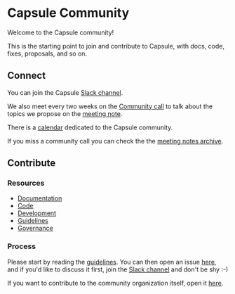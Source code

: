 # Capsule Community

Welcome to the Capsule community!

This is the starting point to join and contribute to Capsule, with docs, code, fixes, proposals, and so on.

## Connect

You can join the Capsule [Slack channel](https://kubernetes.slack.com/archives/C03GETTJQRL).

We also meet every two weeks on the [Community call](https://meet.google.com/hib-hdhs-bji) to talk about the topics we propose on the [meeting note](https://hackmd.io/@clastix/SkUDImOU5).

There is a [calendar](https://calendar.google.com/calendar/embed?src=c_c370ht6jg5rhdeptsvcnomnvg4%40group.calendar.google.com&ctz=Europe%2FRome) dedicated to the Capsule community.

If you miss a community call you can check the the [meeting notes archive](./meeting-notes).

## Contribute

### Resources

- [Documentation](https://capsule.clastix.io/docs/)
- [Code](https://github.com/clastix/capsule)
- [Development](https://capsule.clastix.io/docs/contributing/development)
- [Guidelines](https://capsule.clastix.io/docs/contributing/guidelines)
- [Governance](https://capsule.clastix.io/docs/contributing/governance)

### Process

Please start by reading the [guidelines](https://capsule.clastix.io/docs/contributing/guidelines).
You can then open an issue [here](https://github.com/clastix/capsule/issues/new/choose), and if you'd like to discuss it first, join the [Slack channel](https://kubernetes.slack.com/archives/C03GETTJQRL) and don't be shy :-)

If you want to contribute to the community organization itself, open it [here](https://github.com/clastix/capsule-community/issues/new).
